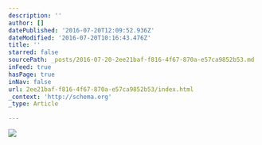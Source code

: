 ```yaml
---
description: ''
author: []
datePublished: '2016-07-20T12:09:52.936Z'
dateModified: '2016-07-20T10:16:43.476Z'
title: ''
starred: false
sourcePath: _posts/2016-07-20-2ee21baf-f816-4f67-870a-e57ca9852b53.md
inFeed: true
hasPage: true
inNav: false
url: 2ee21baf-f816-4f67-870a-e57ca9852b53/index.html
_context: 'http://schema.org'
_type: Article

---
```

![](https://the-grid-user-content.s3-us-west-2.amazonaws.com/6adb3c38-3de7-47e5-a30e-86a3cf8d922a.jpg)